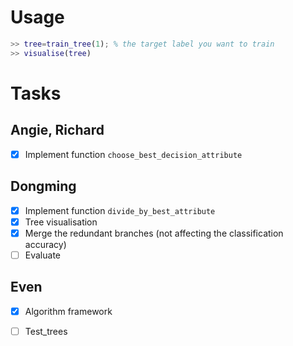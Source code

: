 # Usage

```matlab
>> tree=train_tree(1); % the target label you want to train
>> visualise(tree)
```

# Tasks

## Angie, Richard 

- [x] Implement function `choose_best_decision_attribute`

## Dongming

- [x] Implement function `divide_by_best_attribute`
- [x] Tree visualisation
- [x] Merge the redundant branches (not affecting the classification accuracy)
- [ ] Evaluate

## Even

- [x] Algorithm framework
- [ ] Test_trees

